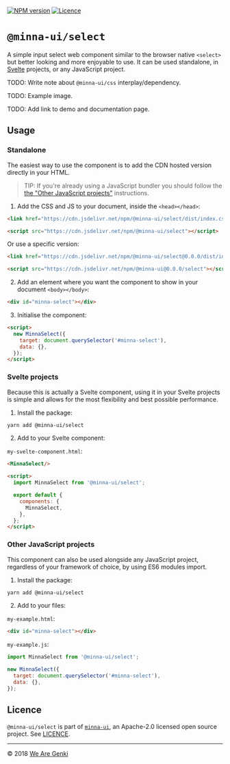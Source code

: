 <!-- markdownlint-disable first-line-h1 ol-prefix -->

[![NPM version](https://img.shields.io/npm/v/@minna-ui/select.svg)](https://www.npmjs.com/package/@minna-ui/select)
[![Licence](https://img.shields.io/npm/l/@minna-ui/select.svg)](https://github.com/WeAreGenki/minna-ui/blob/master/LICENCE)

# `@minna-ui/select`

A simple input select web component similar to the browser native `<select>` but better looking and more enjoyable to use. It can be used standalone, in [Svelte](https://svelte.technology/guide) projects, or any JavaScript project.

TODO: Write note about `@minna-ui/css` interplay/dependency.

TODO: Example image.

TODO: Add link to demo and documentation page.

## Usage

### Standalone

The easiest way to use the component is to add the CDN hosted version directly in your HTML.

> TIP: If you're already using a JavaScript bundler you should follow the [the "Other JavaScript projects"](#other-javascript-projects) instructions.

1. Add the CSS and JS to your document, inside the `<head></head>`:

```html
<link href="https://cdn.jsdelivr.net/npm/@minna-ui/select/dist/index.css" rel="stylesheet"/>

<script src="https://cdn.jsdelivr.net/npm/@minna-ui/select"></script>
```

Or use a specific version:

```html
<link href="https://cdn.jsdelivr.net/npm/@minna-ui/select@0.0.0/dist/index.css" rel="stylesheet"/>

<script src="https://cdn.jsdelivr.net/npm/@minna-ui@0.0.0/select"></script>
```

2. Add an element where you want the component to show in your document `<body></body>`:

```html
<div id="minna-select"></div>
```

3. Initialise the component:

```html
<script>
  new MinnaSelect({
    target: document.querySelector('#minna-select'),
    data: {},
  });
</script>
```

### Svelte projects

Because this is actually a Svelte component, using it in your Svelte projects is simple and allows for the most flexibility and best possible performance.

1. Install the package:

```sh
yarn add @minna-ui/select
```

2. Add to your Svelte component:

`my-svelte-component.html`:

```html
<MinnaSelect/>

<script>
  import MinnaSelect from '@minna-ui/select';

  export default {
    components: {
      MinnaSelect,
    },
  };
</script>
```

### Other JavaScript projects

This component can also be used alongside any JavaScript project, regardless of your framework of choice, by using ES6 modules import.

1. Install the package:

```sh
yarn add @minna-ui/select
```

2. Add to your files:

`my-example.html`:

```html
<div id="minna-select"></div>
```

`my-example.js`:

```js
import MinnaSelect from '@minna-ui/select';

new MinnaSelect({
  target: document.querySelector('#minna-select'),
  data: {},
});
```

## Licence

`@minna-ui/select` is part of [`minna-ui`](https://github.com/WeAreGenki/minna-ui), an Apache-2.0 licensed open source project. See [LICENCE](https://github.com/WeAreGenki/minna-ui/blob/master/LICENCE).

-----

© 2018 [We Are Genki](https://wearegenki.com)
